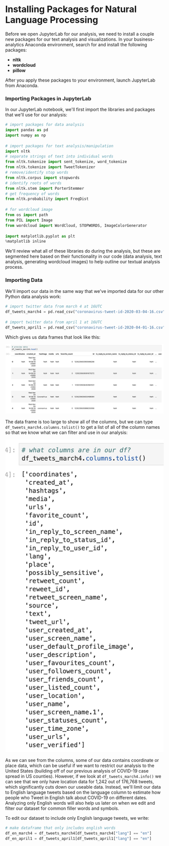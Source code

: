 # Installing Packages for Natural Language Processing

Before we open JupyterLab for our analysis, we need to install a couple new packages for our text analysis and visualizations. In your business-analytics Anaconda environment, search for and install the following packages: 

* **nltk**
* **wordcloud**
* **pillow**

After you apply these packages to your environment, launch JupyterLab from Anaconda.

### Importing Packages in JupyterLab

In our JupyterLab notebook, we'll first import the libraries and packages that we'll use for our analysis: 

```python
# import packages for data analysis
import pandas as pd
import numpy as np

# import packages for text analysis/manipulation
import nltk
# separate strings of text into individual words
from nltk.tokenize import sent_tokenize, word_tokenize
from nltk.tokenize import TweetTokenizer
# remove/identify stop words
from nltk.corpus import stopwords
# identify roots of words 
from nltk.stem import PorterStemmer
# get frequency of words
from nltk.probability import FreqDist

# for wordcloud image
from os import path
from PIL import Image
from wordcloud import WordCloud, STOPWORDS, ImageColorGenerator

import matplotlib.pyplot as plt
%matplotlib inline
```

We'll review what all of these libraries do during the analysis, but these are segmented here based on their functionality in our code \(data analysis, text analysis, generating wordcloud images\) to help outline our textual analysis process. 

### Importing Data

We'll import our data in the same way that we've imported data for our other Python data analysis work: 

```python
# import twitter data from march 4 at 16UTC
df_tweets_march4 = pd.read_csv("coronavirus-tweet-id-2020-03-04-16.csv")

# import twitter data from april 1 at 16UTC
df_tweets_april1 = pd.read_csv("coronavirus-tweet-id-2020-04-01-16.csv")
```

Which gives us data frames that look like this: 

![](.gitbook/assets/original-df-preview-march.png)

The data frame is too large to show all of the columns, but we can type `df_tweets_march4.columns.tolist()` to get a list of all of the column names so that we know what we can filter and use in our analysis: 

![](.gitbook/assets/column-names-tweets.png)

As we can see from the columns, some of our data contains coordinate or place data, which can be useful if we want to restrict our analysis to the United States \(building off of our previous analysis of COVID-19 case spread in US counties\). However, if we look at `df_tweets_march4.info()` we can see that we only have location data for 1,242 out of 176,768 tweets, which significantly cuts down our useable data. Instead, we'll limit our data to English language tweets based on the language column to estimate how people who Tweet in English talk about COVID-19 on different dates. Analyzing only English words will also help us later on when we edit and filter our dataset for common filler words and symbols. 

To edit our dataset to include only English language tweets, we write: 

```python
# make dataframe that only includes english words
df_en_march4 = df_tweets_march4[df_tweets_march4["lang"] == "en"]
df_en_april1 = df_tweets_april1[df_tweets_april1["lang"] == "en"]
```

